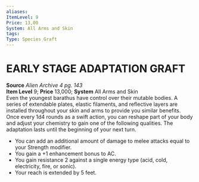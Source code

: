 ```yaml
---
aliases: 
ItemLevel: 9
Price: 13,00
System: All Arms and Skin
tags: 
Type: Species Graft
---
```

# EARLY STAGE ADAPTATION GRAFT
**Source** _Alien Archive 4 pg. 143_  
**Item Level** 9; **Price** 13,000; **System** All Arms and Skin  
Even the youngest barathus have control over their mutable bodies. A series of extendable plates, elastic filaments, and reflective layers are installed throughout your skin and arms to provide you similar benefits. Once every 1d4 rounds as a swift action, you can reshape part of your body and adjust your chemistry to gain one of the following qualities. The adaptation lasts until the beginning of your next turn.

-   You can add an additional amount of damage to melee attacks equal to your Strength modifier.
-   You gain a +1 enhancement bonus to AC.
-   You gain resistance 2 against a single energy type (acid, cold, electricity, fire, or sonic).
-   Your reach is extended by 5 feet.